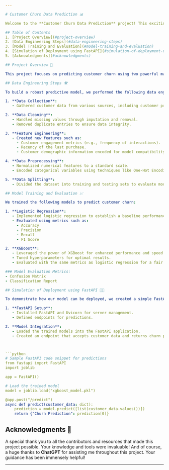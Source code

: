 ```yaml
---

# Customer Churn Data Prediction 📊

Welcome to the **Customer Churn Data Prediction** project! This exciting journey dives into understanding customer behavior, predicting churn, and implementing machine learning models to help businesses retain their customers. Join me as we explore the world of data and make predictions that can drive impactful business decisions!

## Table of Contents
1. [Project Overview](#project-overview)
2. [Data Engineering Steps](#data-engineering-steps)
3. [Model Training and Evaluation](#model-training-and-evaluation)
4. [Simulation of Deployment using FastAPI](#simulation-of-deployment-using-fastapi)
5. [Acknowledgments](#acknowledgments)

## Project Overview 🚀

This project focuses on predicting customer churn using two powerful machine learning models: **Logistic Regression** and **XGBoost**. By analyzing customer data, we aim to identify potential churners and implement strategies to improve customer retention.

## Data Engineering Steps 🛠️

To build a robust predictive model, we performed the following data engineering steps:

1. **Data Collection**:
   - Gathered customer data from various sources, including customer profiles, transaction history, and support interactions.

2. **Data Cleaning**:
   - Handled missing values through imputation and removal.
   - Removed duplicate entries to ensure data integrity.

3. **Feature Engineering**:
   - Created new features such as:
     - Customer engagement metrics (e.g., frequency of interactions).
     - Recency of the last purchase.
     - Customer demographic information encoded for model compatibility.

4. **Data Preprocessing**:
   - Normalized numerical features to a standard scale.
   - Encoded categorical variables using techniques like One-Hot Encoding.

5. **Data Splitting**:
   - Divided the dataset into training and testing sets to evaluate model performance effectively.

## Model Training and Evaluation 📈

We trained the following models to predict customer churn:

1. **Logistic Regression**:
   - Implemented logistic regression to establish a baseline performance.
   - Evaluated using metrics such as:
     - Accuracy
     - Precision
     - Recall
     - F1 Score

2. **XGBoost**:
   - Leveraged the power of XGBoost for enhanced performance and speed.
   - Tuned hyperparameters for optimal results.
   - Evaluated with the same metrics as logistic regression for a fair comparison.

### Model Evaluation Metrics:
- Confusion Matrix
- Classification Report

## Simulation of Deployment using FastAPI 🚀🔧

To demonstrate how our model can be deployed, we created a simple FastAPI application. Here’s how it works:

1. **FastAPI Setup**:
   - Installed FastAPI and Uvicorn for server management.
   - Defined endpoints for predictions.

2. **Model Integration**:
   - Loaded the trained models into the FastAPI application.
   - Created an endpoint that accepts customer data and returns churn predictions.



```python
# Sample FastAPI code snippet for predictions
from fastapi import FastAPI
import joblib

app = FastAPI()

# Load the trained model
model = joblib.load("xgboost_model.pkl")

@app.post("/predict")
async def predict(customer_data: dict):
    prediction = model.predict([list(customer_data.values())])
    return {"Churn Prediction": prediction[0]}
```

## Acknowledgments 🙌

A special thank you to all the contributors and resources that made this project possible. Your knowledge and tools were invaluable! And of course, a huge thanks to **ChatGPT** for assisting me throughout this project. Your guidance has been immensely helpful!

---
```


